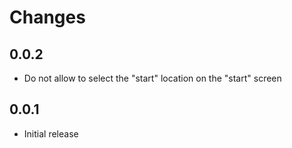 # Changes

## 0.0.2

- Do not allow to select the "start" location on the "start" screen

## 0.0.1

- Initial release
